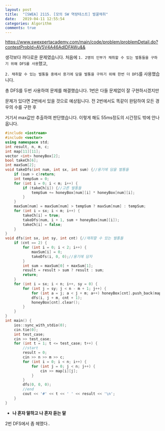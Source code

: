 ```yaml
---
layout: post
title:  "[SWEA] 2115. [모의 SW 역량테스트] 벌꿀채취"
date:   2019-04-11 12:55:54
categories: Algorithm
comments: true
---
```


https://www.swexpertacademy.com/main/code/problem/problemDetail.do?contestProbId=AV5V4A46AdIDFAWu&&  

생각보다 까다로운 문제였습니다. 처음에 `1. 2명의 인부가 채취할 수 있는 벌통들을 구하기 위해 DFS를 사용`했고,  

`2. 채취할 수 있는 벌통들 중에서 용기에 담을 벌통을 구하기 위해 한번 더 DFS`를 사용했습니다.  

총 DFS를 두번 사용하여 문제를 해결했습니다. 1번은 다들 문제없이 잘 구현하시겠지만  

문제가 있다면 2번에서 있을 것으로 예상됩니다. 전 2번에서도 똑같이 완탐하여 모든 경우의 수를 구한 후  

거기서 max값만 추출하여 판단했습니다. 이렇게 해도 55ms정도의 시간정도 밖에 안나옵니다.  


~~~cpp
#include <iostream>
#include <vector>
using namespace std;
int result, n, m, c;
int map[11][11];
vector <int> honeyBox[2];
bool takeCh[6];
int maxSum[2];
void takeDfs(int num, int sx, int sum) {//용기에 담을 벌통들
    if (sum > c)return;
    int tempSum = 0;
    for (int i = 0; i < m; i++) {
        if (takeCh[i]) {//고른 벌통들 
            tempSum += honeyBox[num][i] * honeyBox[num][i];
        }
    }
    maxSum[num] = maxSum[num] > tempSum ? maxSum[num] : tempSum;
    for (int i = sx; i < m; i++) {
        takeCh[i] = true;
        takeDfs(num, i + 1, sum + honeyBox[num][i]);
        takeCh[i] = false;
    }
}
void dfs(int sx, int sy, int cnt) {//채취할 수 있는 벌통들
    if (cnt == 2) {
        for (int i = 0; i < 2; i++) {
            maxSum[i] = 0;
            takeDfs(i, 0, 0);//용기에 담자
        }
        int sum = maxSum[0] + maxSum[1];
        result = result > sum ? result : sum;
        return;
    }
    for (int i = sx; i < n; i++, sy = 0) {
        for (int j = sy; j < n - m + 1; j++) {
            for (int a = j; a < j + m; a++) honeyBox[cnt].push_back(map[i][a]);
            dfs(i, j + m, cnt + 1);
            honeyBox[cnt].clear();
        }
    }
}
int main() {
    ios::sync_with_stdio(0);
    cin.tie(0);
    int test_case;
    cin >> test_case;
    for (int t = 1; t <= test_case; t++) {
        //start
        result = 0;
        cin >> n >> m >> c;
        for (int i = 0; i < n; i++) {
            for (int j = 0; j < n; j++) {
                cin >> map[i][j];
            }
        }
        dfs(0, 0, 0);
        //end
        cout << '#' << t << ' ' << result << '\n';
    }
}
~~~

- **나 혼자 말하고 나 혼자 듣는 말**

2번 DFS에서 좀 헤맸다..   

